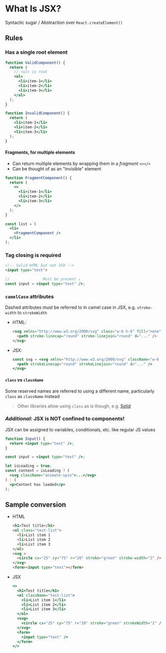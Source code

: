 # What Is JSX?

Syntactic sugar / Abstraction over `React.createElement()`

## Rules

### Has a single root element

```jsx
function ValidComponent() {
  return (
    // <ul> is root
    <ul>
      <li>item-1</li>
      <li>item-2</li>
      <li>item-3</li>
    </ul>
  );
}

function InvalidComponent() {
  return (
    <li>item-1</li>
    <li>item-2</li>
    <li>item-3</li>
  );
}
```

#### Fragments, for multiple elements

- Can return multiple elements by wrapping them in a _fragment_ `<></>`
- Can be thought of as an "invisible" element

```jsx
function FragmentComponent() {
  return (
    <>
      <li>item-1</li>
      <li>item-2</li>
      <li>item-3</li>
    </>
  );
}

const list = (
  <li>
    <FragmentComponent />
  </li>
);
```

### Tag closing is required

<!-- prettier-ignore -->
```html
<!-- Valid HTML but not JSX -->
<input type="text">
```

```jsx
//               Must be present ↓
const input = <input type="text" />;
```

### `camelCase` attributes

Dashed attributes must be referred to in camel case in JSX, e.g. `stroke-width` to `strokeWidth`

- HTML:
  <!-- prettier-ignore -->
  ```html
  <svg xmlns="http://www.w3.org/2000/svg" class="w-6 h-6" fill="none" viewBox="0 0 24 24" stroke-width="1.5" stroke="currentColor" >
    <path stroke-linecap="round" stroke-linejoin="round" d="..." />
  </svg>
  ```

- JSX:
  <!-- prettier-ignore -->
  ```jsx
  const svg = <svg xmlns="http://www.w3.org/2000/svg" className="w-6 h-6" fill="none" viewBox="0 0 24 24" strokeWidth={1.5} stroke="currentColor" >
    <path strokeLinecap="round" strokeLinejoin="round" d="..." />
  </svg>
  ```

#### `class` vs `className`

Some reserved names are referred to using a different name, particularly `class` as `className` instead

> Other libraries allow using `class` as is though, e.g. [Solid](https://docs.solidjs.com/guides/how-to-guides/styling-in-solid)

### _Additional_: JSX is NOT confined to components!

JSX can be assigned to variables, conditionals, etc. like regular JS values

```jsx
function Input() {
  return <input type="text" />;
}

const input = <input type="text" />;

let isLoading = true;
const content = isLoading ? (
  <svg className="animate-spin">...</svg>
) : (
  <p>Content has loaded</p>
);
```

## Sample conversion

- HTML
  <!-- prettier-ignore -->
  ```html
  <h1>Test title</h1>
  <ol class="test-list">
    <li>List item 1
    <li>List item 2
    <li>List item 3
  </ol>
  <svg >
    <circle cx="25" cy="75" r="20" stroke="green" stroke-width="2" />
  </svg>
  <form><input type="text"></form>
  ```

- JSX
  ```jsx
  <>
    <h1>Test title</h1>
    <ol className="test-list">
      <li>List item 1</li>
      <li>List item 2</li>
      <li>List item 3</li>
    </ol>
    <svg>
      <circle cx="25" cy="75" r="20" stroke="green" strokeWidth="2" />
    </svg>
    <form>
      <input type="text" />
    </form>
  </>
  ```
